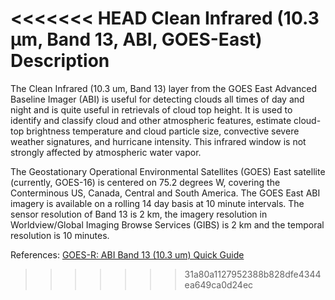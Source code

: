 <<<<<<< HEAD
Clean Infrared (10.3 µm, Band 13, ABI, GOES-East) Description
=======
The Clean Infrared (10.3 um, Band 13) layer from the GOES East Advanced Baseline Imager (ABI) is useful for detecting clouds all times of day and night and is quite useful in retrievals of cloud top height. It is used to identify and classify cloud and other atmospheric features, estimate cloud-top brightness temperature and cloud particle size, convective severe weather signatures, and hurricane intensity. This infrared window is not strongly affected by atmospheric water vapor.

The Geostationary Operational Environmental Satellites (GOES) East satellite (currently, GOES-16) is centered on 75.2 degrees W, covering the Conterminous US, Canada, Central and South America. The GOES East ABI imagery is available on a rolling 14 day basis at 10 minute intervals. The sensor resolution of Band 13 is 2 km, the imagery resolution in Worldview/Global Imaging Browse Services (GIBS) is 2 km and the temporal resolution is 10 minutes.

References: [GOES-R: ABI Band 13 (10.3 um) Quick Guide](https://www.star.nesdis.noaa.gov/GOES/documents/ABIQuickGuide_Band13.pdf)
>>>>>>> 31a80a1127952388b828dfe4344ea649ca0d24ec
